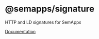 # @semapps/signature

HTTP and LD signatures for SemApps

[Documentation](https://semapps.org/docs/packages/signature)
